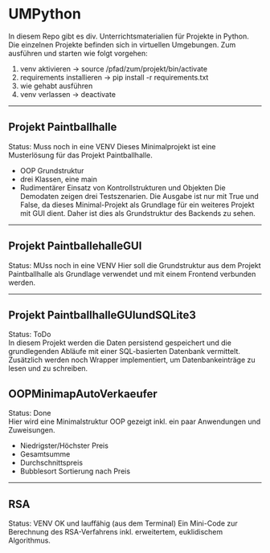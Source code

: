 # UMPython
In diesem Repo gibt es div. Unterrichtsmaterialien für Projekte in Python. Die einzelnen Projekte befinden sich in virtuellen Umgebungen. Zum ausführen und starten wie folgt vorgehen:
1. venv aktivieren -> source /pfad/zum/projekt/bin/activate
2. requirements installieren -> pip install -r requirements.txt
3. wie gehabt ausführen
4. venv verlassen -> deactivate
***
## Projekt Paintballhalle
Status: Muss noch in eine VENV 
Dieses Minimalprojekt ist eine Musterlösung für das Projekt Paintballhalle.
- OOP Grundstruktur
- drei Klassen, eine main
- Rudimentärer Einsatz von Kontrollstrukturen und Objekten
Die Demodaten zeigen drei Testszenarien. Die Ausgabe ist nur mit True und False, da dieses Minimal-Projekt als Grundlage für ein weiteres Projekt mit GUI dient. Daher ist dies als Grundstruktur des Backends zu sehen.
***
## Projekt PaintballehalleGUI
Status: MUss noch in eine VENV 
Hier soll die Grundstruktur aus dem Projekt Paintballhalle als Grundlage verwendet und mit einem Frontend verbunden werden. 
***
## Projekt PaintballhalleGUIundSQLite3
Status: ToDo  
In diesem Projekt werden die Daten persistend gespeichert und die grundlegenden Abläufe mit einer SQL-basierten Datenbank vermittelt. Zusätzlich werden noch Wrapper implementiert, um Datenbankeinträge zu lesen und zu schreiben.
## OOPMinimapAutoVerkaeufer
Status: Done  
Hier wird eine Minimalstruktur OOP gezeigt inkl. ein paar Anwendungen und Zuweisungen.
- Niedrigster/Höchster Preis
- Gesamtsumme
- Durchschnittspreis
- Bubblesort Sortierung nach Preis
***
## RSA
Status: VENV OK und lauffähig (aus dem Terminal) 
Ein Mini-Code zur Berechnung des RSA-Verfahrens inkl. erweitertem, euklidischem Algorithmus.